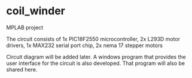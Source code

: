 # coil_winder

MPLAB project

The circuit consists of 
1x PIC18F2550 microcontroller, 
2x L293D motor drivers, 
1x MAX232 serial port chip, 
2x nema 17 stepper motors

Circuit diagram will be added later.
A windows program that provides the user interface for the circuit is also developed.
That program will also be shared here.
